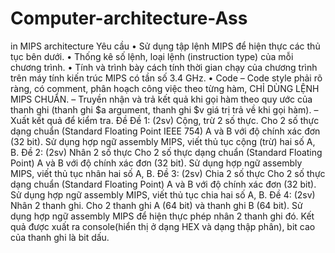 # Computer-architecture-Ass
in MIPS architecture
Yêu cầu
• Sử dụng tập lệnh MIPS để hiện thực các thủ tục bên dưới.
• Thống kê số lệnh, loại lệnh (instruction type) của mỗi chương trình.
• Tính và trình bày cách tính thời gian chạy của chương trình trên máy tính kiến trúc MIPS có
tần số 3.4 GHz.
• Code
– Code style phải rõ ràng, có comment, phân hoạch công việc theo từng hàm, CHỈ DÙNG
LỆNH MIPS CHUẨN.
– Truyền nhận và trả kết quả khi gọi hàm theo quy ước của thanh ghi (thanh ghi $a argument, thanh ghi $v giá trị trả về khi gọi hàm).
– Xuất kết quả để kiểm tra.
Đề
Đề 1: (2sv) Cộng, trừ 2 số thực.
Cho 2 số thực dạng chuẩn (Standard Floating Point IEEE 754) A và B với độ chính xác đơn (32
bit). Sử dụng hợp ngữ assembly MIPS, viết thủ tục cộng (trừ) hai số A, B.
Đề 2: (2sv) Nhân 2 số thực
Cho 2 số thực dạng chuẩn (Standard Floating Point) A và B với độ chính xác đơn (32 bit). Sử
dụng hợp ngữ assembly MIPS, viết thủ tục nhân hai số A, B.
Đề 3: (2sv) Chia 2 số thực
Cho 2 số thực dạng chuẩn (Standard Floating Point) A và B với độ chính xác đơn (32 bit). Sử
dụng hợp ngữ assembly MIPS, viết thủ tục chia hai số A, B.
Đề 4: (2sv) Nhân 2 thanh ghi.
Cho 2 thanh ghi A (64 bit) và thanh ghi B (64 bit). Sử dụng hợp ngữ assembly MIPS để hiện
thực phép nhân 2 thanh ghi đó. Kết quả được xuất ra console(hiển thị ở dạng HEX và dạng
thập phân), bit cao của thanh ghi là bit dấu.

